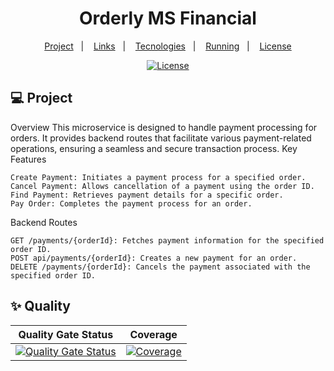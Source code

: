<h1 align="center">Orderly MS Financial</h1>

<p align="center">
  <a href="#-project">Project</a>&nbsp;&nbsp;&nbsp;|&nbsp;&nbsp;&nbsp;
   <a href="#-project">Links</a>&nbsp;&nbsp;&nbsp;|&nbsp;&nbsp;&nbsp;
  <a href="#-technologies">Tecnologies</a>&nbsp;&nbsp;&nbsp;|&nbsp;&nbsp;&nbsp;
  <a href="#-running">Running</a>&nbsp;&nbsp;&nbsp;|&nbsp;&nbsp;&nbsp;
  <a href="#-license">License</a>
</p>

<p align="center">
  <a href="#-license">
    <img alt="License" src="https://img.shields.io/static/v1?label=license&message=MIT&color=ed2945&labelColor=000000">
  </a>
</p>

## 💻 Project

Overview
This microservice is designed to handle payment processing for orders. It provides backend routes that facilitate various payment-related operations, ensuring a seamless and secure transaction process.
Key Features

    Create Payment: Initiates a payment process for a specified order.
    Cancel Payment: Allows cancellation of a payment using the order ID.
    Find Payment: Retrieves payment details for a specific order.
    Pay Order: Completes the payment process for an order.

Backend Routes

    GET /payments/{orderId}: Fetches payment information for the specified order ID.
    POST api/payments/{orderId}: Creates a new payment for an order.
    DELETE /payments/{orderId}: Cancels the payment associated with the specified order ID.

## ✨ Quality

| Quality Gate Status | Coverage |
| --- | --- |
| [![Quality Gate Status](https://sonarcloud.io/api/project_badges/measure?project=tribofustack_ms-financial&metric=alert_status)](https://sonarcloud.io/summary/new_code?id=tribofustack_ms-financial) | [![Coverage](https://sonarcloud.io/api/project_badges/measure?project=tribofustack_ms-financial&metric=coverage)](https://sonarcloud.io/summary/new_code?id=tribofustack_ms-financial) |
